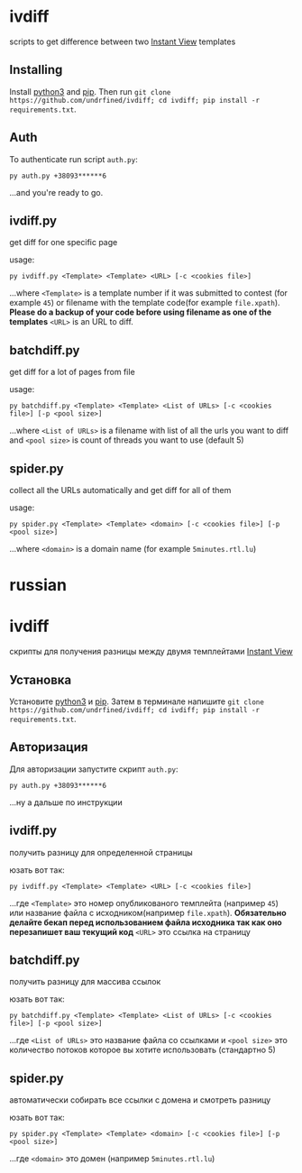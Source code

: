 # ivdiff

scripts to get difference between two [Instant View](https://instantview.telegram.org) templates

## Installing

Install [python3](https://www.python.org/downloads/) and [pip](https://pypi.org/project/pip/).
Then run `git clone https://github.com/undrfined/ivdiff; cd ivdiff; pip install -r requirements.txt`.

## Auth

To authenticate run script `auth.py`:

```
py auth.py +38093******6
```
...and you're ready to go.

## ivdiff.py

get diff for one specific page

usage:

```
py ivdiff.py <Template> <Template> <URL> [-c <cookies file>]
```

...where `<Template>` is a template number if it was submitted to contest (for example `45`) or filename with the template code(for example `file.xpath`). **Please do a backup of your code before using filename as one of the templates**
`<URL>` is an URL to diff.

## batchdiff.py

get diff for a lot of pages from file

usage:

```
py batchdiff.py <Template> <Template> <List of URLs> [-c <cookies file>] [-p <pool size>]
```

...where `<List of URLs>` is a filename with list of all the urls you want to diff and `<pool size>` is count of threads you want to use (default 5)

## spider.py

collect all the URLs automatically and get diff for all of them

usage:

```
py spider.py <Template> <Template> <domain> [-c <cookies file>] [-p <pool size>]
```

...where `<domain>` is a domain name (for example `5minutes.rtl.lu`)


# russian

# ivdiff

скрипты для получения разницы между двумя темплейтами [Instant View](https://instantview.telegram.org)

## Установка

Установите [python3](https://www.python.org/downloads/) и [pip](https://pypi.org/project/pip/).
Затем в терминале напишите `git clone https://github.com/undrfined/ivdiff; cd ivdiff; pip install -r requirements.txt`.

## Авторизация

Для авторизации запустите скрипт `auth.py`:

```
py auth.py +38093******6
```
...ну а дальше по инструкции

## ivdiff.py

получить разницу для определенной страницы

юзать вот так:

```
py ivdiff.py <Template> <Template> <URL> [-c <cookies file>]
```

...где `<Template>` это номер опубликованого темплейта (например `45`) или название файла с исходником(например `file.xpath`). **Обязательно делайте бекап перед использованием файла исходника так как оно перезапишет ваш текущий код**
`<URL>` это ссылка на страницу

## batchdiff.py

получить разницу для массива ссылок

юзать вот так:

```
py batchdiff.py <Template> <Template> <List of URLs> [-c <cookies file>] [-p <pool size>]
```

...где `<List of URLs>` это название файла со ссылками и `<pool size>` это количество потоков которое вы хотите использовать (стандартно 5)

## spider.py

автоматически собирать все ссылки с домена и смотреть разницу

юзать вот так:

```
py spider.py <Template> <Template> <domain> [-c <cookies file>] [-p <pool size>]
```

...где `<domain>` это домен (например `5minutes.rtl.lu`)
